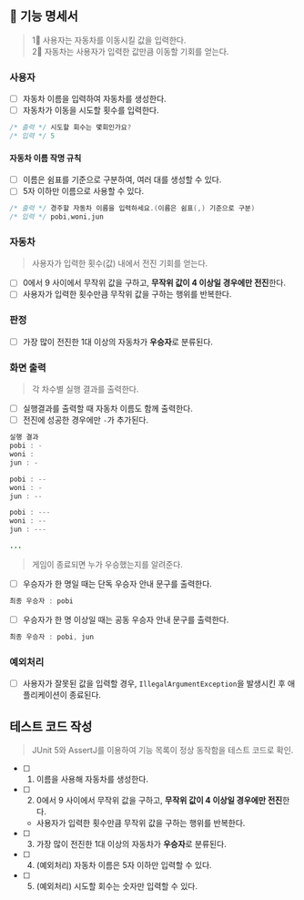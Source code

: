 ## 🚀 기능 명세서
> 1⃣ 사용자는 자동차를 이동시킬 값을 입력한다. <br>
> 2⃣ 자동차는 사용자가 입력한 값만큼 이동할 기회를 얻는다.

### 사용자
- [ ] 자동차 이름을 입력하여 자동차를 생성한다.
- [ ] 자동차가 이동을 시도할 횟수를 입력한다.
```java
/* 출력 */ 시도할 회수는 몇회인가요?
/* 입력 */ 5
```

#### 자동차 이름 작명 규칙
- [ ] 이름은 쉼표를 기준으로 구분하여, 여러 대를 생성할 수 있다.
- [ ] 5자 이하만 이름으로 사용할 수 있다.
```java
/* 출력 */ 경주할 자동차 이름을 입력하세요.(이름은 쉼표(,) 기준으로 구분)
/* 입력 */ pobi,woni,jun
```

### 자동차
> 사용자가 입력한 횟수(값) 내에서 전진 기회를 얻는다.

- [ ] 0에서 9 사이에서 무작위 값을 구하고, **무작위 값이 4 이상일 경우에만 전진**한다.
- [ ] 사용자가 입력한 횟수만큼 무작위 값을 구하는 행위를 반복한다.

### 판정

- [ ] 가장 많이 전진한 1대 이상의 자동차가 **우승자**로 분류된다.

### 화면 출력
> 각 차수별 실행 결과를 출력한다.
- [ ] 실행결과를 출력할 때 자동차 이름도 함께 출력한다.
- [ ] 전진에 성공한 경우에만 `-`가 추가된다.

```java
실행 결과
pobi : -
woni : 
jun : -

pobi : --
woni : -
jun : --

pobi : ---
woni : --
jun : ---

...
```

> 게임이 종료되면 누가 우승했는지를 알려준다.<br>

- [ ] 우승자가 한 명일 때는 단독 우승자 안내 문구를 출력한다.
```java
최종 우승자 : pobi
```
- [ ] 우승자가 한 명 이상일 때는 공동 우승자 안내 문구를 출력한다.
```java
최종 우승자 : pobi, jun
```


### 예외처리
- [ ] 사용자가 잘못된 값을 입력할 경우, `IllegalArgumentException`을 발생시킨 후 애플리케이션이 종료된다.

## 테스트 코드 작성
> JUnit 5와 AssertJ를 이용하여 기능 목록이 정상 동작함을 테스트 코드로 확인. <br>

- [ ] 1. 이름을 사용해 자동차를 생성한다.
- [ ] 2. 0에서 9 사이에서 무작위 값을 구하고, **무작위 값이 4 이상일 경우에만 전진**한다.
    - 사용자가 입력한 횟수만큼 무작위 값을 구하는 행위를 반복한다.
- [ ] 3. 가장 많이 전진한 1대 이상의 자동차가 **우승자**로 분류된다.
- [ ] 4. (예외처리) 자동차 이름은 5자 이하만 입력할 수 있다.
- [ ] 5. (예외처리) 시도할 회수는 숫자만 입력할 수 있다.
